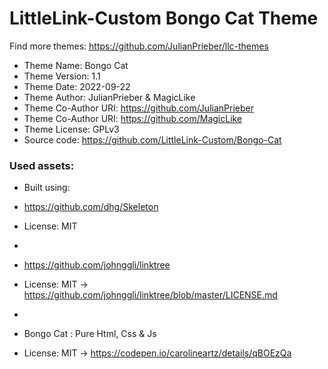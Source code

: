 # LittleLink-Custom Bongo Cat Theme
Find more themes: https://github.com/JulianPrieber/llc-themes
                                                                                                                                                                         
*	Theme Name: Bongo Cat
*	Theme Version: 1.1
*	Theme Date: 2022-09-22
*	Theme Author: JulianPrieber & MagicLike
*	Theme Co-Author URI: https://github.com/JulianPrieber
*   Theme Co-Author URI: https://github.com/MagicLike
*	Theme License: GPLv3
*	Source code: https://github.com/LittleLink-Custom/Bongo-Cat


### Used assets:
* Built using:
* https://github.com/dhg/Skeleton
* License: MIT

*
* https://github.com/johnggli/linktree
* License: MIT -> https://github.com/johnggli/linktree/blob/master/LICENSE.md

*
* Bongo Cat : Pure Html, Css & Js
* License: MIT -> https://codepen.io/carolineartz/details/qBOEzQa

